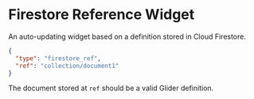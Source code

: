 # Firestore Reference Widget

An auto-updating widget based on a definition stored in Cloud Firestore.

```json
{
  "type": "firestore_ref",
  "ref": "collection/document1"
}
```

The document stored at `ref` should be a valid Glider definition.
